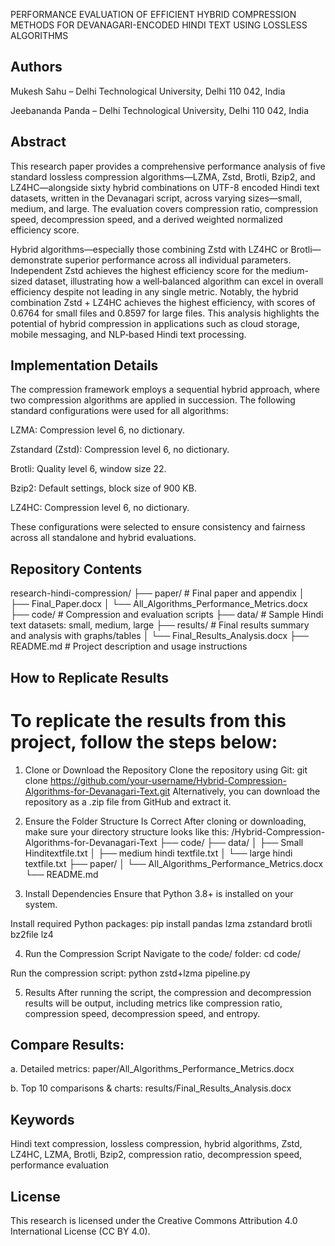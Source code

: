 PERFORMANCE EVALUATION OF EFFICIENT HYBRID COMPRESSION METHODS FOR DEVANAGARI-ENCODED HINDI TEXT USING LOSSLESS ALGORITHMS
## Authors
Mukesh Sahu – Delhi Technological University, Delhi 110 042, India

Jeebananda Panda – Delhi Technological University, Delhi 110 042, India

## Abstract
This research paper provides a comprehensive performance analysis of five standard lossless compression algorithms—LZMA, Zstd, Brotli, Bzip2, and LZ4HC—alongside sixty hybrid combinations on UTF-8 encoded Hindi text datasets, written in the Devanagari script, across varying sizes—small, medium, and large. The evaluation covers compression ratio, compression speed, decompression speed, and a derived weighted normalized efficiency score.

Hybrid algorithms—especially those combining Zstd with LZ4HC or Brotli—demonstrate superior performance across all individual parameters. Independent Zstd achieves the highest efficiency score for the medium-sized dataset, illustrating how a well‑balanced algorithm can excel in overall efficiency despite not leading in any single metric. Notably, the hybrid combination Zstd + LZ4HC achieves the highest efficiency, with scores of 0.6764 for small files and 0.8597 for large files. This analysis highlights the potential of hybrid compression in applications such as cloud storage, mobile messaging, and NLP‑based Hindi text processing.

## Implementation Details
The compression framework employs a sequential hybrid approach, where two compression algorithms are applied in succession. The following standard configurations were used for all algorithms:

LZMA: Compression level 6, no dictionary.

Zstandard (Zstd): Compression level 6, no dictionary.

Brotli: Quality level 6, window size 22.

Bzip2: Default settings, block size of 900 KB.

LZ4HC: Compression level 6, no dictionary.

These configurations were selected to ensure consistency and fairness across all standalone and hybrid evaluations.

## Repository Contents
research-hindi-compression/
├── paper/                # Final paper and appendix
│   ├── Final_Paper.docx
│   └── All_Algorithms_Performance_Metrics.docx
├── code/                 # Compression and evaluation scripts
├── data/                 # Sample Hindi text datasets: small, medium, large
├── results/              # Final results summary and analysis with graphs/tables
│   └── Final_Results_Analysis.docx
├── README.md             # Project description and usage instructions

## How to Replicate Results

# To replicate the results from this project, follow the steps below:

1. Clone or Download the Repository
Clone the repository using Git:
git clone https://github.com/your-username/Hybrid-Compression-Algorithms-for-Devanagari-Text.git
 Alternatively, you can download the repository as a .zip file from GitHub and extract it.

2. Ensure the Folder Structure Is Correct
After cloning or downloading, make sure your directory structure looks like this:
/Hybrid-Compression-Algorithms-for-Devanagari-Text
├── code/
├── data/
│   ├── Small Hinditextfile.txt
│   ├── medium hindi textfile.txt
│   └── large hindi textfile.txt
├── paper/
│   └── All_Algorithms_Performance_Metrics.docx
└── README.md
3. Install Dependencies
 Ensure that Python 3.8+ is installed on your system.

 Install required Python packages:
pip install pandas lzma zstandard brotli bz2file lz4

4. Run the Compression Script
 Navigate to the code/ folder:
cd code/

 Run the compression script:
python zstd+lzma pipeline.py


5. Results
After running the script, the compression and decompression results will be output, including metrics like compression ratio, compression speed, decompression speed, and entropy.



## Compare Results:

a. Detailed metrics: paper/All_Algorithms_Performance_Metrics.docx

b. Top 10 comparisons & charts: results/Final_Results_Analysis.docx

##  Keywords
Hindi text compression, lossless compression, hybrid algorithms, Zstd, LZ4HC, LZMA, Brotli, Bzip2, compression ratio, decompression speed, performance evaluation

## License
This research is licensed under the Creative Commons Attribution 4.0 International License (CC BY 4.0).
